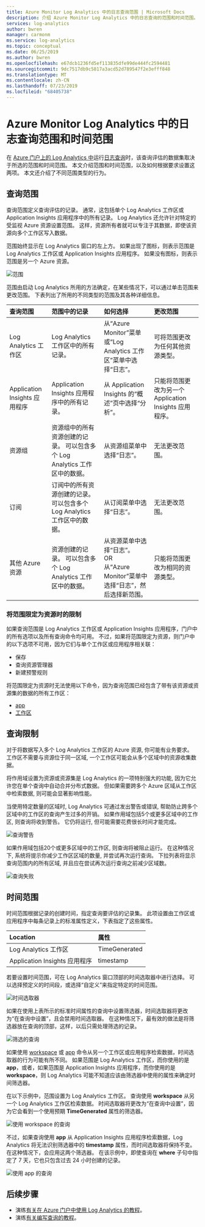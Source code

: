 ```yaml
---
title: Azure Monitor Log Analytics 中的日志查询范围 | Microsoft Docs
description: 介绍 Azure Monitor Log Analytics 中的日志查询的范围和时间范围。
services: log-analytics
author: bwren
manager: carmonm
ms.service: log-analytics
ms.topic: conceptual
ms.date: 06/25/2019
ms.author: bwren
ms.openlocfilehash: e67dcb1236fd5ef113835dfe99de444fc2594481
ms.sourcegitcommit: 9dc7517db9c5817a3acd52d789547f2e3efff848
ms.translationtype: MT
ms.contentlocale: zh-CN
ms.lasthandoff: 07/23/2019
ms.locfileid: "68405738"
---
```

# <a name="log-query-scope-and-time-range-in-azure-monitor-log-analytics"></a>Azure Monitor Log Analytics 中的日志查询范围和时间范围
在 [Azure 门户上的 Log Analytics 中](get-started-portal.md)运行[日志查询](log-query-overview.md)时，该查询评估的数据集取决于所选的范围和时间范围。 本文介绍范围和时间范围，以及如何根据要求设置这两项。 本文还介绍了不同范围类型的行为。


## <a name="query-scope"></a>查询范围
查询范围定义查询评估的记录。 通常，这包括单个 Log Analytics 工作区或 Application Insights 应用程序中的所有记录。 Log Analytics 还允许针对特定的受监视 Azure 资源设置范围。 这样，资源所有者就可以专注于其数据，即使该资源向多个工作区写入数据。

范围始终显示在 Log Analytics 窗口的左上方。 如果出现了图标，则表示范围是 Log Analytics 工作区或 Application Insights 应用程序。 如果没有图标，则表示范围是另一个 Azure 资源。

![范围](media/scope/scope.png)

范围由启动 Log Analytics 所用的方法确定，在某些情况下，可以通过单击范围来更改范围。 下表列出了所用的不同类型的范围及其各种详细信息。

| 查询范围 | 范围中的记录 | 如何选择 | 更改范围 |
|:---|:---|:---|:---|
| Log Analytics 工作区 | Log Analytics 工作区中的所有记录。 | 从“Azure Monitor”菜单或“Log Analytics 工作区”菜单中选择“日志”。  | 可将范围更改为任何其他资源类型。 |
| Application Insights 应用程序 | Application Insights 应用程序中的所有记录。 | 从 Application Insights 的“概述”页中选择“分析”。 | 只能将范围更改为另一个 Application Insights 应用程序。 |
| 资源组 | 资源组中的所有资源创建的记录。 可以包含多个 Log Analytics 工作区中的数据。 | 从资源组菜单中选择“日志”。 | 无法更改范围。|
| 订阅 | 订阅中的所有资源创建的记录。 可以包含多个 Log Analytics 工作区中的数据。 | 从订阅菜单中选择“日志”。   | 无法更改范围。 |
| 其他 Azure 资源 | 资源创建的记录。 可以包含多个 Log Analytics 工作区中的数据。  | 从资源菜单中选择“日志”。<br>OR<br>从“Azure Monitor”菜单中选择“日志”，然后选择新范围。 | 只能将范围更改为相同的资源类型。 |

### <a name="limitations-when-scoped-to-a-resource"></a>将范围限定为资源时的限制

如果查询范围是 Log Analytics 工作区或 Application Insights 应用程序，门户中的所有选项以及所有查询命令均可用。 不过，如果将范围限定为资源，则门户中的以下选项不可用，因为它们与单个工作区或应用程序相关联：

- 保存
- 查询资源管理器
- 新建预警规则

将范围限定为资源时无法使用以下命令，因为查询范围已经包含了带有该资源或资源集的数据的所有工作区：

- [app](app-expression.md)
- [工作区](workspace-expression.md)
 

## <a name="query-limits"></a>查询限制
对于将数据写入多个 Log Analytics 工作区的 Azure 资源, 你可能有业务要求。 工作区不需要与资源位于同一区域, 一个工作区可能会从多个区域中的资源收集数据。  

将作用域设置为资源或资源集是 Log Analytics 的一项特别强大的功能, 因为它允许您在单个查询中自动合并分布式数据。 但如果需要跨多个 Azure 区域从工作区中检索数据, 则可能会显著影响性能。

当使用特定数量的区域时, Log Analytics 可通过发出警告或错误, 帮助防止跨多个区域中的工作区的查询产生过多的开销。 如果作用域包括5个或更多区域中的工作区, 则查询将收到警告。 它仍将运行, 但可能需要花费很长时间才能完成。

![查询警告](media/scope/query-warning.png)

如果作用域包括20个或更多区域中的工作区, 则查询将被阻止运行。 在这种情况下, 系统将提示你减少工作区区域的数量, 并尝试再次运行查询。 下拉列表将显示查询范围内的所有区域, 并且应在尝试再次运行查询之前减少区域数。

![查询失败](media/scope/query-failed.png)


## <a name="time-range"></a>时间范围
时间范围根据记录的创建时间，指定查询要评估的记录集。 此项设置由工作区或应用程序中每条记录上的标准属性定义，下表指定了这些属性。

| Location | 属性 |
|:---|:---|
| Log Analytics 工作区          | TimeGenerated |
| Application Insights 应用程序 | timestamp     |

若要设置时间范围，可在 Log Analytics 窗口顶部的时间选取器中进行选择。  可以选择预定义的时间段，或选择“自定义”来指定特定的时间范围。

![时间选取器](media/scope/time-picker.png)

如果在使用上表所示的标准时间属性的查询中设置筛选器，时间选取器将更改为“在查询中设置”，且会禁用时间选取器。 在这种情况下，最有效的做法是将筛选器放在查询的顶部，这样，以后只需处理筛选的记录。

![筛选的查询](media/scope/query-filtered.png)

如果使用 [workspace](workspace-expression.md) 或 [app](app-expression.md) 命令从另一个工作区或应用程序检索数据，时间选取器的行为可能有所不同。 如果范围是 Log Analytics 工作区，而你使用的是 **app**，或者，如果范围是 Application Insights 应用程序，而你使用的是 **workspace**，则 Log Analytics 可能不知道应该由筛选器中使用的属性来确定时间筛选器。

在以下示例中，范围设置为 Log Analytics 工作区。  查询使用 **workspace** 从另一个 Log Analytics 工作区检索数据。 时间选取器将更改为“在查询中设置”，因为它会看到一个使用预期 **TimeGenerated** 属性的筛选器。

![使用 workspace 的查询](media/scope/query-workspace.png)

不过，如果查询使用 **app** 从 Application Insights 应用程序检索数据，Log Analytics 将无法识别筛选器中的 **timestamp** 属性，而时间选取器将保持不变。 在这种情况下，会应用这两个筛选器。 在该示例中，即使查询在 **where** 子句中指定了 7 天，它也只包含过去 24 小时创建的记录。

![使用 app 的查询](media/scope/query-app.png)

## <a name="next-steps"></a>后续步骤

- 演练[有关在 Azure 门户中使用 Log Analytics 的教程](get-started-portal.md)。
- 演练[有关编写查询的教程](get-started-queries.md)。